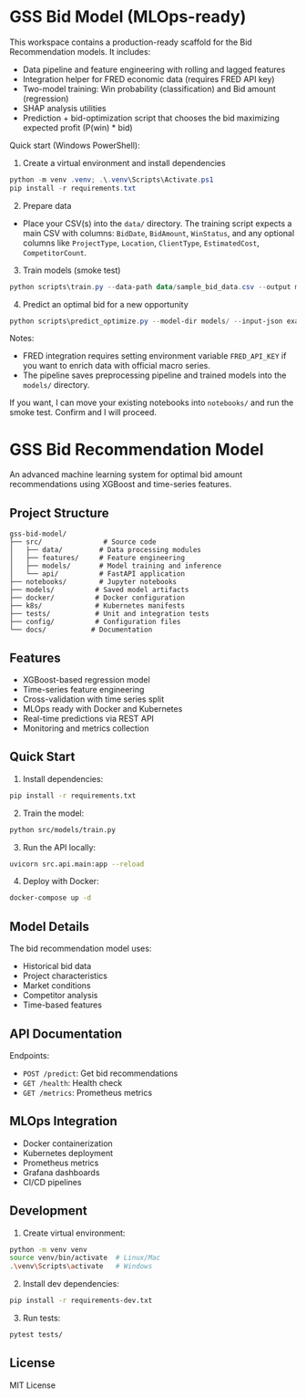 # GSS Bid Model (MLOps-ready)

This workspace contains a production-ready scaffold for the Bid Recommendation models. It includes:

- Data pipeline and feature engineering with rolling and lagged features
- Integration helper for FRED economic data (requires FRED API key)
- Two-model training: Win probability (classification) and Bid amount (regression)
- SHAP analysis utilities
- Prediction + bid-optimization script that chooses the bid maximizing expected profit (P(win) * bid)

Quick start (Windows PowerShell):

1. Create a virtual environment and install dependencies

```powershell
python -m venv .venv; .\.venv\Scripts\Activate.ps1
pip install -r requirements.txt
```

2. Prepare data
- Place your CSV(s) into the `data/` directory. The training script expects a main CSV with columns: `BidDate`, `BidAmount`, `WinStatus`, and any optional columns like `ProjectType`, `Location`, `ClientType`, `EstimatedCost`, `CompetitorCount`.

3. Train models (smoke test)

```powershell
python scripts\train.py --data-path data/sample_bid_data.csv --output models/
```

4. Predict an optimal bid for a new opportunity

```powershell
python scripts\predict_optimize.py --model-dir models/ --input-json examples/sample_input.json
```

Notes:
- FRED integration requires setting environment variable `FRED_API_KEY` if you want to enrich data with official macro series.
- The pipeline saves preprocessing pipeline and trained models into the `models/` directory.

If you want, I can move your existing notebooks into `notebooks/` and run the smoke test. Confirm and I will proceed.
# GSS Bid Recommendation Model

An advanced machine learning system for optimal bid amount recommendations using XGBoost and time-series features.

## Project Structure

```
gss-bid-model/
├── src/               # Source code
│   ├── data/         # Data processing modules
│   ├── features/     # Feature engineering
│   ├── models/       # Model training and inference
│   └── api/          # FastAPI application
├── notebooks/        # Jupyter notebooks
├── models/          # Saved model artifacts
├── docker/          # Docker configuration
├── k8s/             # Kubernetes manifests
├── tests/           # Unit and integration tests
├── config/          # Configuration files
└── docs/           # Documentation
```

## Features

- XGBoost-based regression model
- Time-series feature engineering
- Cross-validation with time series split
- MLOps ready with Docker and Kubernetes
- Real-time predictions via REST API
- Monitoring and metrics collection

## Quick Start

1. Install dependencies:
```bash
pip install -r requirements.txt
```

2. Train the model:
```bash
python src/models/train.py
```

3. Run the API locally:
```bash
uvicorn src.api.main:app --reload
```

4. Deploy with Docker:
```bash
docker-compose up -d
```

## Model Details

The bid recommendation model uses:
- Historical bid data
- Project characteristics
- Market conditions
- Competitor analysis
- Time-based features

## API Documentation

Endpoints:
- `POST /predict`: Get bid recommendations
- `GET /health`: Health check
- `GET /metrics`: Prometheus metrics

## MLOps Integration

- Docker containerization
- Kubernetes deployment
- Prometheus metrics
- Grafana dashboards
- CI/CD pipelines

## Development

1. Create virtual environment:
```bash
python -m venv venv
source venv/bin/activate  # Linux/Mac
.\venv\Scripts\activate   # Windows
```

2. Install dev dependencies:
```bash
pip install -r requirements-dev.txt
```

3. Run tests:
```bash
pytest tests/
```

## License

MIT License